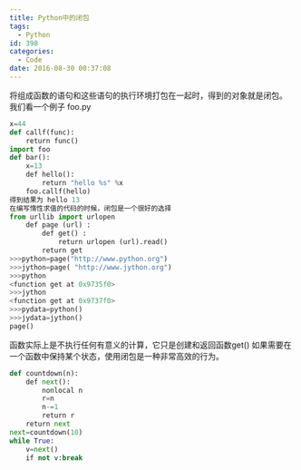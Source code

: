 ```yaml
---
title: Python中的闭包
tags:
  - Python
id: 398
categories:
  - Code
date: 2016-08-30 00:37:08
---
```

将组成函数的语句和这些语句的执行环境打包在一起时，得到的对象就是闭包。
我们看一个例子
foo.py
```py
x=44
def callf(func):
    return func()
import foo
def bar():
    x=13
    def hello():
        return "hello %s" %x
    foo.callf(hello)
得到结果为 hello 13
在编写惰性求值的代码的时候，闭包是一个很好的选择
from urllib import urlopen 
    def page (url) : 
        def get() : 
            return urlopen (url).read()
        return get 
>>>python=page("http://www.python.org") 
>>>jython=page( "http://www.jython.org") 
>>>python 
<function get at 0x9735f0>
>>>jython 
<function get at 0x9737f0>
>>>pydata=python() 
>>>jydata=jython() 
page()
```
函数实际上是不执行任何有意义的计算，它只是创建和返回函数get()
如果需要在一个函数中保持某个状态，使用闭包是一种非常高效的行为。
```py
def countdown(n):
    def next():
        nonlocal n
        r=n
        n-=1
        return r
    return next
next=countdown(10)
while True:
    v=next()
    if not v:break
```